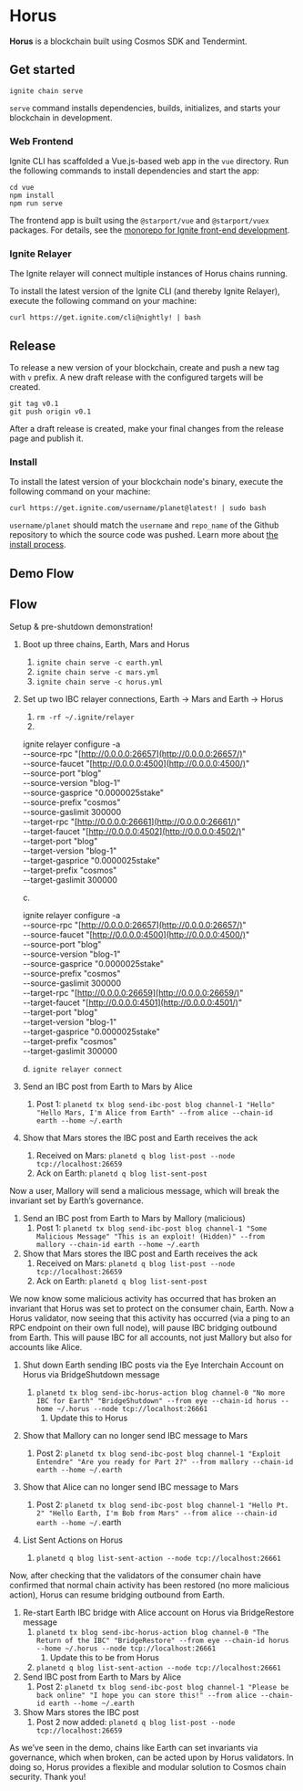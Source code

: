 # Horus
**Horus** is a blockchain built using Cosmos SDK and Tendermint.

## Get started

```
ignite chain serve
```

`serve` command installs dependencies, builds, initializes, and starts your blockchain in development.

### Web Frontend

Ignite CLI has scaffolded a Vue.js-based web app in the `vue` directory. Run the following commands to install dependencies and start the app:

```
cd vue
npm install
npm run serve
```

The frontend app is built using the `@starport/vue` and `@starport/vuex` packages. For details, see the [monorepo for Ignite front-end development](https://github.com/ignite/web).

### Ignite Relayer

The Ignite relayer will connect multiple instances of Horus chains running.

To install the latest version of the Ignite CLI (and thereby Ignite Relayer), execute the following command on your machine:

```
curl https://get.ignite.com/cli@nightly! | bash
```

## Release
To release a new version of your blockchain, create and push a new tag with `v` prefix. A new draft release with the configured targets will be created.

```
git tag v0.1
git push origin v0.1
```

After a draft release is created, make your final changes from the release page and publish it.

### Install
To install the latest version of your blockchain node's binary, execute the following command on your machine:

```
curl https://get.ignite.com/username/planet@latest! | sudo bash
```
`username/planet` should match the `username` and `repo_name` of the Github repository to which the source code was pushed. Learn more about [the install process](https://github.com/allinbits/starport-installer).

## Demo Flow

## Flow

Setup & pre-shutdown demonstration!

1. Boot up three chains, Earth, Mars and Horus
    1. `ignite chain serve -c earth.yml`
    2. `ignite chain serve -c mars.yml`
    3. `ignite chain serve -c horus.yml`
2. Set up two IBC relayer connections, Earth → Mars and Earth → Horus
    1. `rm -rf ~/.ignite/relayer`
    2. 
    
    ignite relayer configure -a \
    --source-rpc "[http://0.0.0.0:26657](http://0.0.0.0:26657/)" \
    --source-faucet "[http://0.0.0.0:4500](http://0.0.0.0:4500/)" \
    --source-port "blog" \
    --source-version "blog-1" \
    --source-gasprice "0.0000025stake" \
    --source-prefix "cosmos" \
    --source-gaslimit 300000 \
    --target-rpc "[http://0.0.0.0:26661](http://0.0.0.0:26661/)" \
    --target-faucet "[http://0.0.0.0:4502](http://0.0.0.0:4502/)" \
    --target-port "blog" \
    --target-version "blog-1" \
    --target-gasprice "0.0000025stake" \
    --target-prefix "cosmos" \
    --target-gaslimit 300000
    
    c. 
    
    ignite relayer configure -a \
    --source-rpc "[http://0.0.0.0:26657](http://0.0.0.0:26657/)" \
    --source-faucet "[http://0.0.0.0:4500](http://0.0.0.0:4500/)" \
    --source-port "blog" \
    --source-version "blog-1" \
    --source-gasprice "0.0000025stake" \
    --source-prefix "cosmos" \
    --source-gaslimit 300000 \
    --target-rpc "[http://0.0.0.0:26659](http://0.0.0.0:26659/)" \
    --target-faucet "[http://0.0.0.0:4501](http://0.0.0.0:4501/)" \
    --target-port "blog" \
    --target-version "blog-1" \
    --target-gasprice "0.0000025stake" \
    --target-prefix "cosmos" \
    --target-gaslimit 300000
    
    d. `ignite relayer connect`
    
3. Send an IBC post from Earth to Mars by Alice
    1. Post 1: `planetd tx blog send-ibc-post blog channel-1 "Hello" "Hello Mars, I'm Alice from Earth" --from alice --chain-id earth --home ~/.earth`
4. Show that Mars stores the IBC post and Earth receives the ack
    1. Received on Mars: `planetd q blog list-post --node tcp://localhost:26659`
    2. Ack on Earth: `planetd q blog list-sent-post`

Now a user, Mallory will send a malicious message, which will break the invariant set by Earth’s governance.

1. Send an IBC post from Earth to Mars by Mallory (malicious)
    1. Post 1: `planetd tx blog send-ibc-post blog channel-1 "Some Malicious Message" "This is an exploit! (Hidden)" --from mallory --chain-id earth --home ~/.earth`
2. Show that Mars stores the IBC post and Earth receives the ack
    1. Received on Mars: `planetd q blog list-post --node tcp://localhost:26659`
    2. Ack on Earth: `planetd q blog list-sent-post`

We now know some malicious activity has occurred that has broken an invariant that Horus was set to protect on the consumer chain, Earth. Now a Horus validator, now seeing that this activity has occurred (via a ping to an RPC endpoint on their own full node), will pause IBC bridging outbound from Earth. This will pause IBC for all accounts, not just Mallory but also for accounts like Alice.

1. Shut down Earth sending IBC posts via the Eye Interchain Account on Horus via BridgeShutdown message
    1. `planetd tx blog send-ibc-horus-action blog channel-0 "No more IBC for Earth" "BridgeShutdown" --from eye --chain-id horus --home ~/.horus --node tcp://localhost:26661`
        1. Update this to Horus
2. Show that Mallory can no longer send IBC message to Mars
    1. Post 2: `planetd tx blog send-ibc-post blog channel-1 "Exploit Entendre" "Are you ready for Part 2?" --from mallory --chain-id earth --home ~/.earth`
3. Show that Alice can no longer send IBC message to Mars
    1. Post 2: `planetd tx blog send-ibc-post blog channel-1 "Hello Pt. 2" "Hello Earth, I'm Bob from Mars" --from alice --chain-id earth --home ~/.`earth

1. List Sent Actions on Horus
    1. `planetd q blog list-sent-action --node tcp://localhost:26661`

Now, after checking that the validators of the consumer chain have confirmed that normal chain activity has been restored (no more malicious action), Horus can resume bridging outbound from Earth.

1. Re-start Earth IBC bridge with Alice account on Horus via BridgeRestore message
    1. `planetd tx blog send-ibc-horus-action blog channel-0 "The Return of the IBC" "BridgeRestore" --from eye --chain-id horus --home ~/.horus --node tcp://localhost:26661`
        1. Update this to be from Horus
    2. `planetd q blog list-sent-action --node tcp://localhost:26661`
2. Send IBC post from Earth to Mars by Alice
    1. Post 2: `planetd tx blog send-ibc-post blog channel-1 "Please be back online" "I hope you can store this!" --from alice --chain-id earth --home ~/.earth`
3. Show Mars stores the IBC post
    1. Post 2 now added: `planetd q blog list-post --node tcp://localhost:26659`

As we’ve seen in the demo, chains like Earth can set invariants via governance, which when broken, can be acted upon by Horus validators. In doing so, Horus provides a flexible and modular solution to Cosmos chain security. Thank you!
